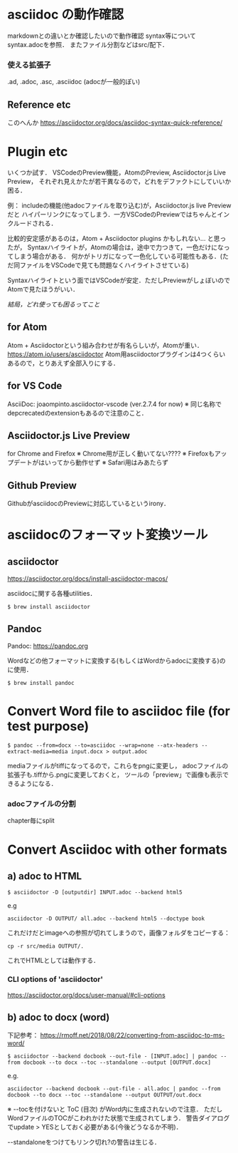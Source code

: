 # asciidoc の動作確認

markdownとの違いとか確認したいので動作確認
syntax等についてsyntax.adocを参照．
またファイル分割などはsrc/配下．

### 使える拡張子
.ad, .adoc, .asc, .asciidoc
(adocが一般的ぽい)

## Reference etc
このへんか
https://asciidoctor.org/docs/asciidoc-syntax-quick-reference/


# Plugin etc
いくつか試す．
VSCodeのPreview機能，AtomのPreview, Asciidoctor.js Live Preview，
それぞれ見えかたが若干異なるので，どれをデファクトにしていいか困る．

例： includeの機能(他adocファイルを取り込む)が，Asciidoctor.js live Previewだと
ハイパーリンクになってしまう．一方VSCodeのPreviewではちゃんとインクルードされる．

比較的安定感があるのは，Atom + Asciidoctor plugins かもしれない… と思ったが，
Syntaxハイライトが，Atomの場合は，途中で力つきて，一色だけになってしまう場合がある．
何かがトリガになって一色化している可能性もある．(ただ同ファイルをVSCodeで見ても問題なくハイライトさせている)

Syntaxハイライトという面ではVSCodeが安定．ただしPreviewがしょぼいのでAtomで見たほうがいい．


*結局，どれ使っても困るってこと*




## for Atom
Atom + Asciidoctorという組み合わせが有名らしいが，Atomが重い．
https://atom.io/users/asciidoctor
Atom用asciidoctorプラグインは4つくらいあるので，とりあえず全部入りにする．

## for VS Code
AsciiDoc: joaompinto.asciidoctor-vscode  (ver.2.7.4 for now)
※ 同じ名称でdepcrecatedのextensionもあるので注意のこと．


## Asciidoctor.js Live Preview
for Chrome and Firefox
※ Chrome用が正しく動いてない????
※ Firefoxもアップデートがはいってから動作せず
※ Safari用はみあたらず

## Github Preview
GithubがasciidocのPreviewに対応しているというirony．


# asciidocのフォーマット変換ツール

## asciidoctor
https://asciidoctor.org/docs/install-asciidoctor-macos/

asciidocに関する各種utilities．

```
$ brew install asciidoctor
```

## Pandoc
Pandoc: https://pandoc.org

Wordなどの他フォーマットに変換する(もしくはWordからadocに変換する)のに使用．

```
$ brew install pandoc
```


# Convert Word file to asciidoc file (for test purpose)

```
$ pandoc --from=docx --to=asciidoc --wrap=none --atx-headers --extract-media=media input.docx > output.adoc
```

mediaファイルがtiffになってるので，これらをpngに変更し，
adocファイルの拡張子も.tiffから.pngに変更しておくと，
ツールの「preview」で画像も表示できるようになる．

### adocファイルの分割
chapter毎にsplit






# Convert Asciidoc with other formats

## a) adoc to HTML

```
$ asciidoctor -D [outputdir] INPUT.adoc --backend html5
```
e.g
```
asciidoctor -D OUTPUT/ all.adoc --backend html5 --doctype book
```
これだけだとimageへの参照が切れてしまうので，画像フォルダをコピーする：
```
cp -r src/media OUTPUT/.
```
これでHTMLとしては動作する．


### CLI options of 'asciidoctor'
https://asciidoctor.org/docs/user-manual/#cli-options




## b) adoc to docx (word)
下記参考：
https://rmoff.net/2018/08/22/converting-from-asciidoc-to-ms-word/

```
$ asciidoctor --backend docbook --out-file - [INPUT.adoc] | pandoc --from docbook --to docx --toc --standalone --output [OUTPUT.docx]
```
e.g.
```
asciidoctor --backend docbook --out-file - all.adoc | pandoc --from docbook --to docx --toc --standalone --output OUTPUT/out.docx
```


※ --tocを付けないと ToC (目次) がWord内に生成されないので注意．
ただしWordファイルのTOCがこわれかけた状態で生成されてしまう．
警告ダイアログでupdate > YESとしておく必要がある(今後どうなるか不明)．

--standaloneをつけてもリンク切れ?の警告は生じる．
